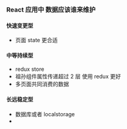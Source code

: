 ### React 应用中 数据应该谁来维护

#### 快速变更型

- 页面 state 更合适

#### 中等持续型

- redux store
- 祖孙组件属性传递超过 2 层 使用 redux 更好
- 多页面共同消费的数据

#### 长远稳定型

- 数据库或者 localstorage
-
